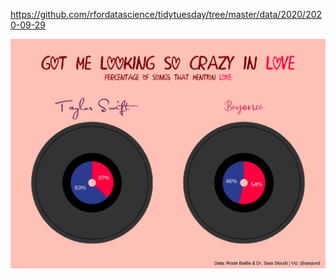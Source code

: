 https://github.com/rfordatascience/tidytuesday/tree/master/data/2020/2020-09-29

![alt text](https://github.com/apurdy/TidyTuesday/blob/master/2020-40/tidytuesday_2020_40_LyricsPie.png)
